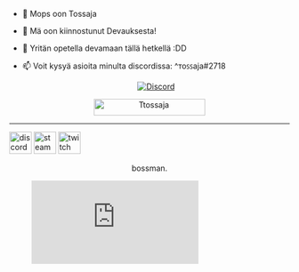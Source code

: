- 👋 Mops oon Tossaja
- 👀 Mä oon kiinnostunut Devauksesta!
- 🌱 Yritän opetella devamaan tällä hetkellä :DD
- 📫 Voit kysyä asioita minulta discordissa: ^ᴛoꜱꜱaja#2718


  
  <p align="center">
    <a href="https://discordapp.com/users/709015407381708903" target="blank_">
        <img alt="Discord" src="https://img.shields.io/badge/Discord-tossaja%232718-000000?style=for-the-badge&logo=discord&logoColor=000&logoWidth=20?color=000'">
    </a>
    <a href="https://dsg.gg/edgerp" target="blank_">
   </a>
</p>
 
<div align="center">
    <img width="200" height="30" src="https://komarev.com/ghpvc/?username=tossajaxp&style=flat-square&color=000000" alt="Ttossaja" />
</div>

<hr />
<div aling="center">
    

[<img src='https://cdn.jsdelivr.net/npm/simple-icons@3.0.1/icons/discord.svg' alt='discord' height='40'>](https://discordapp.com/users/709015407381708903)  [<img src='https://cdn.jsdelivr.net/npm/simple-icons@3.0.1/icons/steam.svg' alt='steam' height='40'>](https://steamcommunity.com/profiles/76561199056120199/)  [<img src='https://cdn.jsdelivr.net/npm/simple-icons@3.0.1/icons/twitch.svg' alt='twitch' height='40'>](https://www.twitch.tv/Tossukkka) 
  
  <p align="center">
    bossman.
    
    
<figure><embed src="https://wakatime.com/share/@Tossajax/719bfd81-1012-459c-9904-489073aaa2d1.svg"></embed></figure>

